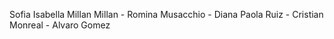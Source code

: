 Sofia Isabella Millan Millan - Romina Musacchio - Diana Paola Ruiz - Cristian Monreal - Alvaro Gomez

